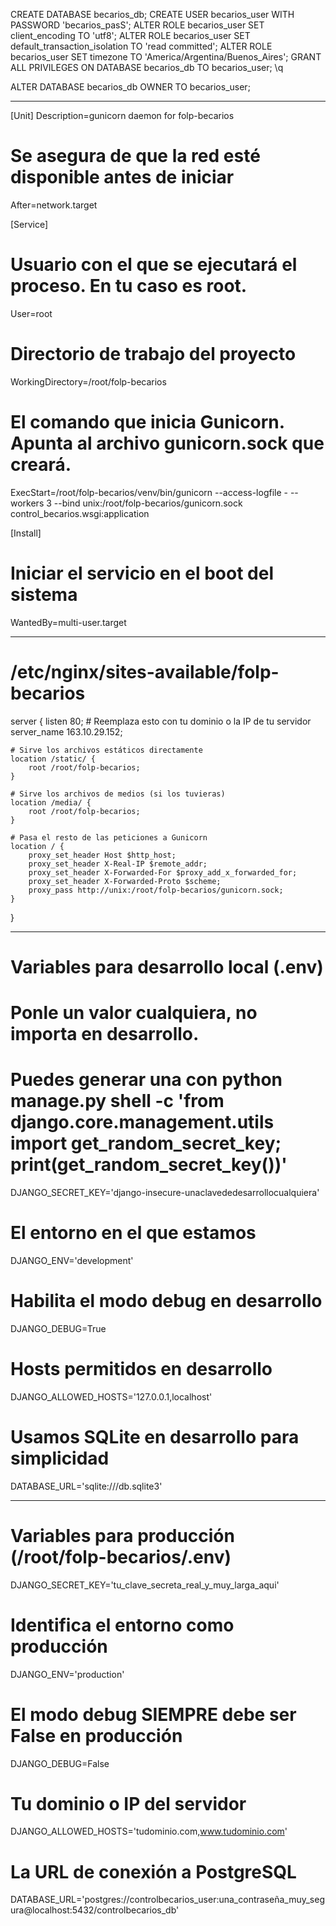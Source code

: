 CREATE DATABASE becarios_db;
CREATE USER becarios_user WITH PASSWORD 'becarios_pasS';
ALTER ROLE becarios_user SET client_encoding TO 'utf8';
ALTER ROLE becarios_user SET default_transaction_isolation TO 'read committed';
ALTER ROLE becarios_user SET timezone TO 'America/Argentina/Buenos_Aires';
GRANT ALL PRIVILEGES ON DATABASE becarios_db TO becarios_user;
\q

ALTER DATABASE becarios_db OWNER TO becarios_user;

---

[Unit]
Description=gunicorn daemon for folp-becarios

# Se asegura de que la red esté disponible antes de iniciar

After=network.target

[Service]

# Usuario con el que se ejecutará el proceso. En tu caso es root.

User=root

# Directorio de trabajo del proyecto

WorkingDirectory=/root/folp-becarios

# El comando que inicia Gunicorn. Apunta al archivo gunicorn.sock que creará.

ExecStart=/root/folp-becarios/venv/bin/gunicorn --access-logfile - --workers 3 --bind unix:/root/folp-becarios/gunicorn.sock control_becarios.wsgi:application

[Install]

# Iniciar el servicio en el boot del sistema

WantedBy=multi-user.target

---

# /etc/nginx/sites-available/folp-becarios

server {
listen 80; # Reemplaza esto con tu dominio o la IP de tu servidor
server_name 163.10.29.152;

    # Sirve los archivos estáticos directamente
    location /static/ {
        root /root/folp-becarios;
    }

    # Sirve los archivos de medios (si los tuvieras)
    location /media/ {
        root /root/folp-becarios;
    }

    # Pasa el resto de las peticiones a Gunicorn
    location / {
        proxy_set_header Host $http_host;
        proxy_set_header X-Real-IP $remote_addr;
        proxy_set_header X-Forwarded-For $proxy_add_x_forwarded_for;
        proxy_set_header X-Forwarded-Proto $scheme;
        proxy_pass http://unix:/root/folp-becarios/gunicorn.sock;
    }

}

---

# Variables para desarrollo local (.env)

# Ponle un valor cualquiera, no importa en desarrollo.

# Puedes generar una con python manage.py shell -c 'from django.core.management.utils import get_random_secret_key; print(get_random_secret_key())'

DJANGO_SECRET_KEY='django-insecure-unaclavededesarrollocualquiera'

# El entorno en el que estamos

DJANGO_ENV='development'

# Habilita el modo debug en desarrollo

DJANGO_DEBUG=True

# Hosts permitidos en desarrollo

DJANGO_ALLOWED_HOSTS='127.0.0.1,localhost'

# Usamos SQLite en desarrollo para simplicidad

DATABASE_URL='sqlite:///db.sqlite3'

---

# Variables para producción (/root/folp-becarios/.env)

DJANGO_SECRET_KEY='tu_clave_secreta_real_y_muy_larga_aqui'

# Identifica el entorno como producción

DJANGO_ENV='production'

# El modo debug SIEMPRE debe ser False en producción

DJANGO_DEBUG=False

# Tu dominio o IP del servidor

DJANGO_ALLOWED_HOSTS='tudominio.com,www.tudominio.com'

# La URL de conexión a PostgreSQL

DATABASE_URL='postgres://controlbecarios_user:una_contraseña_muy_segura@localhost:5432/controlbecarios_db'
